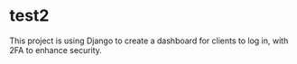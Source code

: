 
# test2

This project is using Django to create a dashboard for clients to log in, with 2FA to enhance security.
